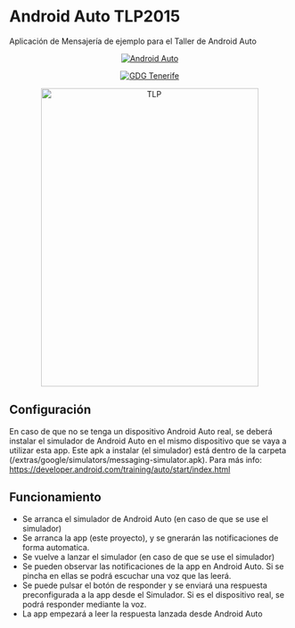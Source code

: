 # Android Auto TLP2015
Aplicación de Mensajería de ejemplo para el Taller de Android Auto

<a href="http://www.gdgtenerife.com">
  <p align="center">
    <img alt="Android Auto" src="https://upload.wikimedia.org/wikipedia/commons/3/3e/Android_Auto_logo.png" />
  </p>
</a>

<a href="http://www.gdgtenerife.com">
  <p align="center">
    <img alt="GDG Tenerife" src="http://andensinlimite.org/wp-content/uploads/2014/11/unnamed.png" />
  </p>
</a>

<a href="http://tlp-tenerife.com/tlpinnova/desarrolladores/">
  <p align="center">
    <img alt="TLP" src="http://elcholloinformatico.com/wp-content/uploads/2015/05/TLP_vertical.png" height="535" width="390" />
  </p>
</a>


## Configuración

En caso de que no se tenga un dispositivo Android Auto real, se deberá instalar el simulador de Android Auto en el mismo dispositivo que se vaya a utilizar esta app. Este apk a instalar (el simulador) está dentro de la carpeta (<sdk>/extras/google/simulators/messaging-simulator.apk). 
Para más info: https://developer.android.com/training/auto/start/index.html

## Funcionamiento

- Se arranca el simulador de Android Auto (en caso de que se use el simulador)
- Se arranca la app (este proyecto), y se gnerarán las notificaciones de forma automatica.
- Se vuelve a lanzar el simulador (en caso de que se use el simulador)
- Se pueden observar las notificaciones de la app en Android Auto. Si se pincha en ellas se podrá escuchar una voz que las leerá.
- Se puede pulsar el botón de responder y se enviará una respuesta preconfigurada a la app desde el Simulador. Si es el dispositivo real, se podrá responder mediante la voz.
- La app empezará a leer la respuesta lanzada desde Android Auto
